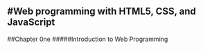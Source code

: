 #Web programming with HTML5, CSS, and JavaScript 
---   
##Chapter 0ne 
#####Introduction to Web Programming

